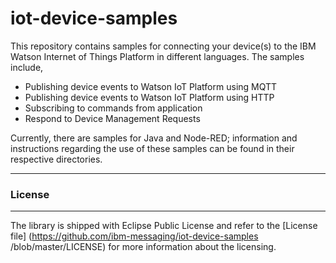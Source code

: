 # iot-device-samples
This repository contains samples for connecting your device(s) to the IBM Watson Internet of Things Platform in different languages. The samples include,

* Publishing device events to Watson IoT Platform using MQTT
* Publishing device events to Watson IoT Platform using HTTP
* Subscribing to commands from application
* Respond to Device Management Requests

Currently, there are samples for Java and Node-RED; information and instructions regarding the use of these samples can be found in their respective directories.

----

### License
-----------------------

The library is shipped with Eclipse Public License and refer to the [License file] (https://github.com/ibm-messaging/iot-device-samples
/blob/master/LICENSE) for more information about the licensing.

